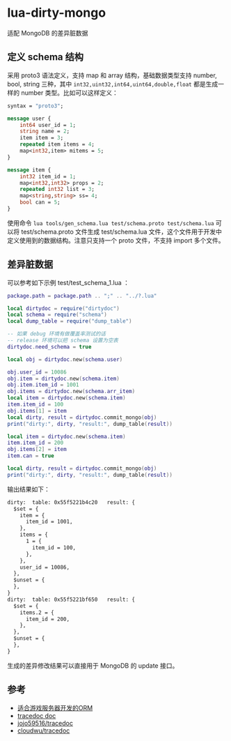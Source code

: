 # lua-dirty-mongo
适配 MongoDB 的差异脏数据

## 定义 schema 结构

采用 proto3 语法定义，支持 map 和 array 结构，基础数据类型支持 number, bool, string 三种，其中 `int32,uint32,int64,uint64,double,float` 都是生成一样的 number 类型。比如可以这样定义：

```proto
syntax = "proto3";

message user {
    int64 user_id = 1;
    string name = 2;
    item item = 3;
    repeated item items = 4;
    map<int32,item> mitems = 5;
}

message item {
    int32 item_id = 1;
    map<int32,int32> props = 2;
    repeated int32 list = 3;
    map<string,string> ss= 4;
    bool can = 5;
}
```

使用命令 `lua tools/gen_schema.lua test/schema.proto test/schema.lua` 可以将 test/schema.proto 文件生成 test/schema.lua 文件，这个文件用于开发中定义使用到的数据结构。注意只支持一个 proto 文件，不支持 import 多个文件。

## 差异脏数据

可以参考如下示例 test/test_schema_1.lua ：

```lua
package.path = package.path .. ";" .. "../?.lua"

local dirtydoc = require("dirtydoc")
local schema = require("schema")
local dump_table = require("dump_table")

-- 如果 debug 环境有做覆盖率测试的话
-- release 环境可以把 schema 设置为空表
dirtydoc.need_schema = true

local obj = dirtydoc.new(schema.user)

obj.user_id = 10086
obj.item = dirtydoc.new(schema.item)
obj.item.item_id = 1001
obj.items = dirtydoc.new(schema.arr_item)
local item = dirtydoc.new(schema.item)
item.item_id = 100
obj.items[1] = item
local dirty, result = dirtydoc.commit_mongo(obj)
print("dirty:", dirty, "result:", dump_table(result))

local item = dirtydoc.new(schema.item)
item.item_id = 200
obj.items[2] = item
item.can = true

local dirty, result = dirtydoc.commit_mongo(obj)
print("dirty:", dirty, "result:", dump_table(result))
```

输出结果如下：
```txt
dirty:  table: 0x55f5221b4c20   result: {
  $set = {
    item = {
      item_id = 1001,
    },
    items = {
      1 = {
        item_id = 100,
      },
    },
    user_id = 10086,
  },
  $unset = {
  },
}
dirty:  table: 0x55f5221bf650   result: {
  $set = {
    items.2 = {
      item_id = 200,
    },
  },
  $unset = {
  },
}
```

生成的差异修改结果可以直接用于 MongoDB 的 update 接口。

## 参考

- [适合游戏服务器开发的ORM](https://blog.hanxi.cc/p/93/)
- [tracedoc doc](https://blog.codingnow.com/2017/02/tracedoc.html)
- [jojo59516/tracedoc](https://github.com/jojo59516/tracedoc)
- [cloudwu/tracedoc](https://github.com/cloudwu/tracedoc)


